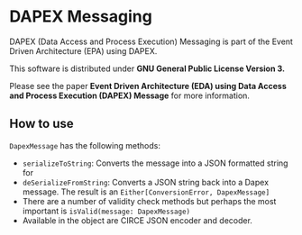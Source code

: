 # DAPEX Messaging
DAPEX (Data Access and Process Execution) Messaging is part of the Event Driven Architecture (EPA) using DAPEX. 

This software is distributed under **GNU General Public License Version 3.**

Please see the paper **Event Driven Architecture (EDA) using Data Access and Process Execution (DAPEX) Message** for more 
information.

## How to use

`DapexMessage` has the following methods:

* `serializeToString`: Converts the message into a JSON formatted string for
* `deSerializeFromString`: Converts a JSON string back into a Dapex message. The result is an `Either[ConversionError, DapexMessage]`
* There are a number of validity check methods but perhaps the most important is `isValid(message: DapexMessage)`
* Available in the object are CIRCE JSON encoder and decoder.

